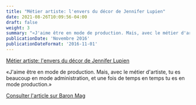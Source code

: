```yaml
---
title: "Métier artiste: l'envers du décor de Jennifer Lupien"
date: 2021-08-26T10:09:56-04:00
draft: false
weight: 3
summary: "«J'aime être en mode de production. Mais, avec le métier d'artiste, tu es beaucoup en mode administration, et une fois de temps en temps tu es en mode production.»"
publicationDate: 'Novembre 2016'
publicationDateFormat: '2016-11-01'
---
```


[Métier artiste: l'envers du décor de Jennifer Lupien](http://www.baronmag.com/2016/11/metier-artiste-jennifer-lupin/)

«J'aime être en mode de production. Mais, avec le métier d'artiste, tu es beaucoup en mode administration, et une fois de temps en temps tu es en mode production.»

[Consulter l'article sur Baron Mag](http://www.baronmag.com/2016/11/metier-artiste-jennifer-lupin/)
